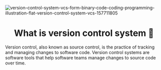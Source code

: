 ![version-control-system-vcs-form-binary-code-coding-programming-illustration-flat-version-control-system-vcs-157711805](https://user-images.githubusercontent.com/83353669/131260050-8e9c1037-7747-48ec-868f-e7d300be24bd.jpg)


<h1 align="center">What is version control system 🤔</h1>


Version control, also known as source control, is the practice of tracking and managing changes to software code. Version control systems are software tools that help software teams manage changes to source code over time.
